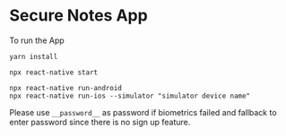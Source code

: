 # Secure Notes App
To run the App
```
yarn install
```

```
npx react-native start
```
```
npx react-native run-android
npx react-native run-ios --simulator "simulator device name"
```

Please use `__password__` as password 
if biometrics failed and fallback to enter password since there is no sign up feature.


